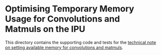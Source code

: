# Optimising Temporary Memory Usage for Convolutions and Matmuls on the IPU

This directory contains the supporting code and tests for the [technical note on setting available memory for convolutions and matmuls](https://docs.graphcore.ai/projects/available-memory/en/latest/).